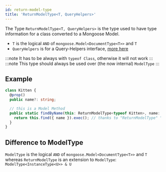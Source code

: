```yaml
---
id: return-model-type
title: 'ReturnModelType<T, QueryHelpers>'
---
```


The Type `ReturnModelType<T, QueryHelpers>` is the type used to have type information for a class converted to a Mongoose Model.

- `T` is the logical `AND` of `mongoose.Model<DocumentType<T>>` and `T`
- `QueryHelpers` is for a Query-Helpers interface, [more here](api/decorators/queryMethod.md)

:::note
It has to be always with `typeof Class`, otherwise it will not work
:::
:::note
This type should always be used over (the now internal) `ModelType`
:::

## Example

```ts
class Kitten {
  @prop()
  public name?: string;

  // this is a Model Method
  public static findByName(this: ReturnModelType<typeof Kitten>, name: string) {
    return this.find({ name }).exec(); // thanks to "ReturnModelType" "this" has type information
  }
}
```

## Difference to ModelType

`ModelType` is the logical `AND` of `mongoose.Model<DocumentType<T>>` and `T` whereas `ReturnModelType` is an extension to `ModelType`:
`ModelType<InstanceType<U>> & U`
